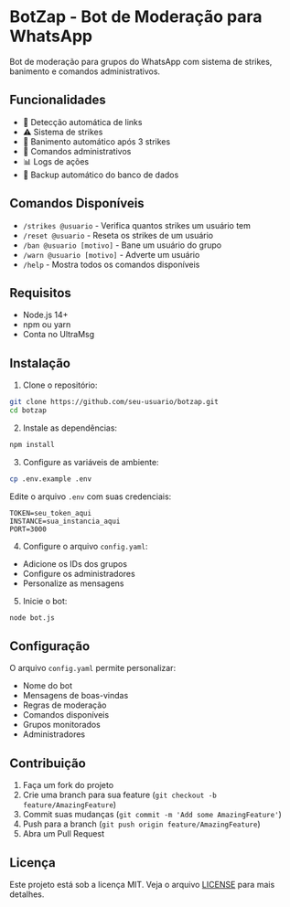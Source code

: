 # BotZap - Bot de Moderação para WhatsApp

Bot de moderação para grupos do WhatsApp com sistema de strikes, banimento e comandos administrativos.

## Funcionalidades

- 🚫 Detecção automática de links
- ⚠️ Sistema de strikes
- 🔨 Banimento automático após 3 strikes
- 👮 Comandos administrativos
- 📊 Logs de ações
- 💾 Backup automático do banco de dados

## Comandos Disponíveis

- `/strikes @usuario` - Verifica quantos strikes um usuário tem
- `/reset @usuario` - Reseta os strikes de um usuário
- `/ban @usuario [motivo]` - Bane um usuário do grupo
- `/warn @usuario [motivo]` - Adverte um usuário
- `/help` - Mostra todos os comandos disponíveis

## Requisitos

- Node.js 14+
- npm ou yarn
- Conta no UltraMsg

## Instalação

1. Clone o repositório:
```bash
git clone https://github.com/seu-usuario/botzap.git
cd botzap
```

2. Instale as dependências:
```bash
npm install
```

3. Configure as variáveis de ambiente:
```bash
cp .env.example .env
```
Edite o arquivo `.env` com suas credenciais:
```
TOKEN=seu_token_aqui
INSTANCE=sua_instancia_aqui
PORT=3000
```

4. Configure o arquivo `config.yaml`:
- Adicione os IDs dos grupos
- Configure os administradores
- Personalize as mensagens

5. Inicie o bot:
```bash
node bot.js
```

## Configuração

O arquivo `config.yaml` permite personalizar:
- Nome do bot
- Mensagens de boas-vindas
- Regras de moderação
- Comandos disponíveis
- Grupos monitorados
- Administradores

## Contribuição

1. Faça um fork do projeto
2. Crie uma branch para sua feature (`git checkout -b feature/AmazingFeature`)
3. Commit suas mudanças (`git commit -m 'Add some AmazingFeature'`)
4. Push para a branch (`git push origin feature/AmazingFeature`)
5. Abra um Pull Request

## Licença

Este projeto está sob a licença MIT. Veja o arquivo [LICENSE](LICENSE) para mais detalhes.
